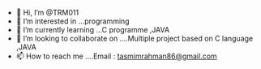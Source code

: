 - 👋 Hi, I’m @TRM011
- 👀 I’m interested in ...programming
- 🌱 I’m currently learning ...C programme ,JAVA
- 💞️ I’m looking to collaborate on ....Multiple project based on C language ,JAVA
- 📫 How to reach me ....Email : tasmimrahman86@gmail.com

<!---
TRM011/TRM011 is a ✨ special ✨ repository because its `README.md` (this file) appears on your GitHub profile.
You can click the Preview link to take a look at your changes.
--->

